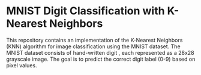 # MNIST Digit Classification with K-Nearest Neighbors
This repository contains an implementation of the K-Nearest Neighbors (KNN) algorithm for image classification using the MNIST dataset. The MNIST dataset consists of  hand-written digit , each represented as a 28x28 grayscale image. The goal is to predict the correct digit label (0-9) based on pixel values.
